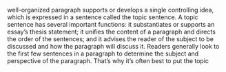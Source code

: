  well-organized paragraph supports or develops a single controlling idea, which is expressed in a sentence called the topic sentence. A topic sentence has several important functions: it substantiates or supports an essay’s thesis statement; it unifies the content of a paragraph and directs the order of the sentences; and it advises the reader of the subject to be discussed and how the paragraph will discuss it. Readers generally look to the first few sentences in a paragraph to determine the subject and perspective of the paragraph. That’s why it’s often best to put the topic 
